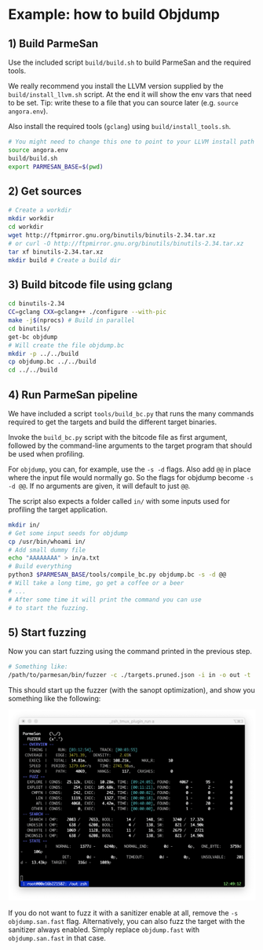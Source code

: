 # Example: how to build Objdump

## 1) Build ParmeSan
Use the included script `build/build.sh` to build ParmeSan and the required tools.

We really recommend you install the LLVM version supplied by the `build/install_llvm.sh` script. At the end it will show the env vars that need to be set. Tip: write these to a file that you can source later (e.g. `source angora.env`).

Also install the required tools (`gclang`) using `build/install_tools.sh`.

```bash
# You might need to change this one to point to your LLVM install path
source angora.env 
build/build.sh
export PARMESAN_BASE=$(pwd)
```

## 2) Get sources
```bash
# Create a workdir
mkdir workdir
cd workdir
wget http://ftpmirror.gnu.org/binutils/binutils-2.34.tar.xz
# or curl -O http://ftpmirror.gnu.org/binutils/binutils-2.34.tar.xz
tar xf binutils-2.34.tar.xz
mkdir build # Create a build dir
```

## 3) Build bitcode file using gclang
```bash
cd binutils-2.34
CC=gclang CXX=gclang++ ./configure --with-pic
make -j$(nprocs) # Build in parallel
cd binutils/
get-bc objdump
# Will create the file objdump.bc
mkdir -p ../../build
cp objdump.bc ../../build
cd ../../build
```

## 4) Run ParmeSan pipeline
We have included a script `tools/build_bc.py` that runs the many commands required to get the targets and build the different target binaries.

Invoke the `build_bc.py` script with the bitcode file as first argument, followed by the command-line arguments to the target program that should be used when profiling. 

For `objdump`, you can, for example, use the `-s -d` flags. Also add `@@` in place where the input file would normally go. So the flags for objdump become `-s -d @@`. If no arguments are given, it will default to just `@@`.

The script also expects a folder called `in/` with some inputs used for profiling the target application.

```bash
mkdir in/
# Get some input seeds for objdump
cp /usr/bin/whoami in/
# Add small dummy file
echo "AAAAAAAA" > in/a.txt
# Build everything
python3 $PARMESAN_BASE/tools/compile_bc.py objdump.bc -s -d @@
# Will take a long time, go get a coffee or a beer
# ...
# After some time it will print the command you can use
# to start the fuzzing. 
```

## 5) Start fuzzing
Now you can start fuzzing using the command printed in the previous step.

```bash
# Something like: 
/path/to/parmesan/bin/fuzzer -c ./targets.pruned.json -i in -o out -t ./objdump.track -s ./objdump.san.fast -- ./objdump.fast -s -d @@
```

This should start up the fuzzer (with the sanopt optimization), and show you something like the following:

![ParmeSan Screenshot](/misc/screenshot.png)


If you do not want to fuzz it with a sanitizer enable at all, remove the `-s objdump.san.fast` flag. Alternatively, you can also fuzz the target with the sanitizer always enabled. Simply replace `objdump.fast` with `objdump.san.fast` in that case.
